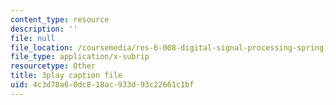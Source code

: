 ```yaml
---
content_type: resource
description: ''
file: null
file_location: /coursemedia/res-6-008-digital-signal-processing-spring-2011/4c3d78a60dc818ac933d93c22661c1bf_xRLaQ4My3ms.srt
file_type: application/x-subrip
resourcetype: Other
title: 3play caption file
uid: 4c3d78a6-0dc8-18ac-933d-93c22661c1bf
---
```


